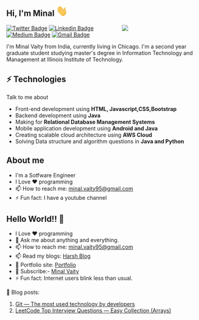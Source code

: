<h2> Hi, I'm Minal <img src="https://raw.githubusercontent.com/ABSphreak/ABSphreak/master/gifs/Hi.gif" width="30px"> </h2>

<img align='right' src='https://user-images.githubusercontent.com/5713670/87202985-820dcb80-c2b6-11ea-9f56-7ec461c497c3.gif' width='200"'>

[![Twitter Badge](https://img.shields.io/badge/-@VaityMinal-1ca0f1?style=flat-square&labelColor=1ca0f1&logo=twitter&logoColor=white&link=https://twitter.com/VaityMinal)](https://twitter.com/VaityMinal) 
[![Linkedin Badge](https://img.shields.io/badge/-minalvaity-blue?style=flat-square&logo=Linkedin&logoColor=white&link=https://www.linkedin.com/in/minalvaity/)](https://www.linkedin.com/in/minalvaity/) 
 [![Medium Badge](https://img.shields.io/badge/-@minal-vaity95-03a57a?style=flat-square&labelColor=000000&logo=Medium&link=https://medium.com/@minal-vaity95/)](https://medium.com/minal-vaity95)
[![Gmail Badge](https://img.shields.io/badge/-minal.vaity95@gmail.com-c14438?style=flat-square&logo=Gmail&logoColor=white&link=mailto:minal.vaity95@gmail.com)](mailto:minal.vaity95@gmail.com)

I'm Minal Vaity from India, currently living in Chicago. I'm a second year graduate student studying master's degree in Information Technology and Management at Illinois Institute of Technology.

## ⚡ Technologies
Talk to me about
- Front-end development using **HTML, Javascript,CSS,Bootstrap**
- Backend development using **Java**
- Making for **Relational Database Management Systems**
- Mobile application development using **Android and Java**
- Creating scalable cloud architecture using **AWS Cloud**
- Solving Data structure and algorithm questions in **Java and Python**

## About me
- I'm a Sotfware Engineer
- I Love ❤️ programming
- 📫 How to reach me: minal.vaity95@gmail.com
- ⚡ Fun fact: I have a youtube channel 

## Hello World!! 🤔
- I Love ❤️ programming
- 💬 Ask me about anything and everything.
- 📫 How to reach me: minal.vaity95@gmail.com
- 📫 Read my blogs: [Harsh Blog](https://minal-vaity95.medium.com/)
- 🎯 Portfolio site: [Portfolio](https://minu27.github.io)
- 🔔 Subscribe:- [Minal Vaity](https://www.youtube.com/channel/UCFGrLAQ8xazQ80tibrCE6kg)
- ⚡ Fun fact: Internet users blink less than usual.

📝 Blog posts:

1. [Git — The most used technology by developers](https://minal-vaity95.medium.com/git-the-most-used-technology-by-developers-b30d7497bf24)
2. [LeetCode Top Interview Questions — Easy Collection (Arrays)](https://minal-vaity95.medium.com/leetcode-top-interview-questions-easy-collection-arrays-9593b00e61c3)




